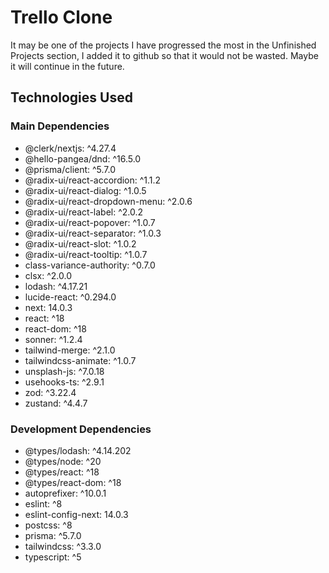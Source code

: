 # Trello Clone

It may be one of the projects I have progressed the most in the Unfinished Projects section, I added it to github so that it would not be wasted. Maybe it will continue in the future.

## Technologies Used

### Main Dependencies

- @clerk/nextjs: ^4.27.4
- @hello-pangea/dnd: ^16.5.0
- @prisma/client: ^5.7.0
- @radix-ui/react-accordion: ^1.1.2
- @radix-ui/react-dialog: ^1.0.5
- @radix-ui/react-dropdown-menu: ^2.0.6
- @radix-ui/react-label: ^2.0.2
- @radix-ui/react-popover: ^1.0.7
- @radix-ui/react-separator: ^1.0.3
- @radix-ui/react-slot: ^1.0.2
- @radix-ui/react-tooltip: ^1.0.7
- class-variance-authority: ^0.7.0
- clsx: ^2.0.0
- lodash: ^4.17.21
- lucide-react: ^0.294.0
- next: 14.0.3
- react: ^18
- react-dom: ^18
- sonner: ^1.2.4
- tailwind-merge: ^2.1.0
- tailwindcss-animate: ^1.0.7
- unsplash-js: ^7.0.18
- usehooks-ts: ^2.9.1
- zod: ^3.22.4
- zustand: ^4.4.7

### Development Dependencies

- @types/lodash: ^4.14.202
- @types/node: ^20
- @types/react: ^18
- @types/react-dom: ^18
- autoprefixer: ^10.0.1
- eslint: ^8
- eslint-config-next: 14.0.3
- postcss: ^8
- prisma: ^5.7.0
- tailwindcss: ^3.3.0
- typescript: ^5
